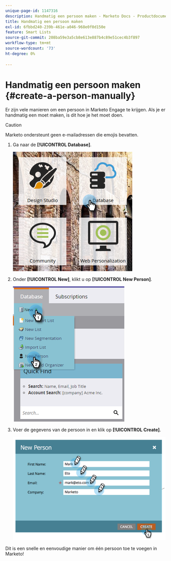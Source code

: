 ```yaml
---
unique-page-id: 1147316
description: Handmatig een persoon maken - Marketo Docs - Productdocumentatie
title: Handmatig een persoon maken
exl-id: 6fbbd240-239b-461e-a046-968e0f0d150e
feature: Smart Lists
source-git-commit: 208ba59e3a5cb8e613e887b4c89e51cec4b3f897
workflow-type: tm+mt
source-wordcount: '73'
ht-degree: 0%

---
```


# Handmatig een persoon maken {#create-a-person-manually}

Er zijn vele manieren om een persoon in Marketo Engage te krijgen. Als je er handmatig een moet maken, is dit hoe je het moet doen.

>[!CAUTION]
>
>Marketo ondersteunt geen e-mailadressen die emojis bevatten.

1. Ga naar de **[!UICONTROL Database]**.

   ![](assets/db-1.png)

1. Onder **[!UICONTROL New]**, klikt u op **[!UICONTROL New Person]**.

   ![](assets/two-2.png)

1. Voer de gegevens van de persoon in en klik op **[!UICONTROL Create]**.

   ![](assets/three-2.png)

Dit is een snelle en eenvoudige manier om één persoon toe te voegen in Marketo!
